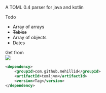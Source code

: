 A TOML 0.4 parser for java and kotlin 

Todo
- Array of arrays
- ~~Tables~~ 
- Array of objects
- Dates

Get from   
[![](https://jitpack.io/v/mehillid/tomljvm.svg)](https://jitpack.io/#mehillid/tomljvm)

```xml
<dependency>
    <groupId>com.github.mehillid</groupId>
    <artifactId>tomljvm</artifactId>
    <version>Tag</version>
</dependency>
```